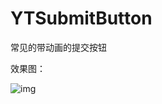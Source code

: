 # YTSubmitButton
常见的带动画的提交按钮

效果图：

![img](https://github.com/yitezh/YTSubmitButton/blob/master/YTSubmitButton/v.gif)
